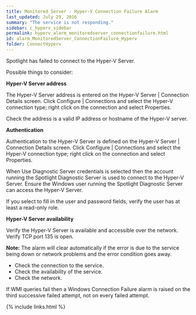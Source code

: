 ```yaml
---
title: ﻿Monitored Server - Hyper-V Connection Failure Alarm
last_updated: July 29, 2016
summary: "The service is not responding."
sidebar: c_hyperv_sidebar
permalink: hyperv_alarm_monitoredserver_connectionfailure.html
id: alarm_MonitoredServer_ConnectionFailure_Hyperv
folder: ConnectHyperv
---
```




<p>Spotlight has failed to connect to the Hyper-V Server.</p>
<p>Possible things to consider:</p>

  <p><b>Hyper-V Server address</b></p>
<p>The Hyper-V Server address is entered on the Hyper-V Server | Connection Details screen. Click Configure | Connections and select the Hyper-V connection type; right click on the connection and select Properties.</p>
<p>Check the address is a valid IP address or hostname of the Hyper-V server.</p>

  <p><b>Authentication</b></p>
  <p>Authentication to the Hyper-V Server is defined on the Hyper-V Server | Connection Details screen. Click Configure | Connections and select the Hyper-V connection type; right click on the connection and select Properties.</p>
  <p>When Use Diagnostic Server credentials is selected then the account running the Spotlight Diagnostic Server is used to connect to the Hyper-V Server. Ensure the Windows user running the Spotlight Diagnostic Server can access the Hyper-V Server.</p>
  <p>If you select to fill in the user and password fields, verify the user has at least a read-only role.</p>

  <p><b>Hyper-V Server availability</b></p>
  <p>Verify the Hyper-V Server is available and accessible over the network. Verify TCP port 135 is open.</p>

  <p><strong>Note:</strong> The alarm will clear automatically if the error is due to the service being down or network problems and the error condition goes away.</p>


* Check the connection to the service.
* Check the availability of the service.
* Check the network.

If WMI queries fail then a Windows Connection Failure alarm is raised on the third successive failed attempt, not on every failed attempt.


{% include links.html %}
